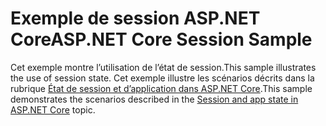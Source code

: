 # <a name="aspnet-core-session-sample"></a><span data-ttu-id="0e479-101">Exemple de session ASP.NET Core</span><span class="sxs-lookup"><span data-stu-id="0e479-101">ASP.NET Core Session Sample</span></span>

<span data-ttu-id="0e479-102">Cet exemple montre l’utilisation de l’état de session.</span><span class="sxs-lookup"><span data-stu-id="0e479-102">This sample illustrates the use of session state.</span></span> <span data-ttu-id="0e479-103">Cet exemple illustre les scénarios décrits dans la rubrique [État de session et d’application dans ASP.NET Core](https://docs.microsoft.com/aspnet/core/fundamentals/app-state).</span><span class="sxs-lookup"><span data-stu-id="0e479-103">This sample demonstrates the scenarios described in the [Session and app state in ASP.NET Core](https://docs.microsoft.com/aspnet/core/fundamentals/app-state) topic.</span></span>

